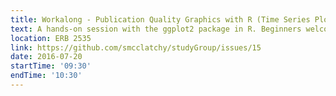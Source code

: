 ```yaml
---
title: Workalong - Publication Quality Graphics with R (Time Series Plots)
text: A hands-on session with the ggplot2 package in R. Beginners welcome.
location: ERB 2535
link: https://github.com/smcclatchy/studyGroup/issues/15
date: 2016-07-20
startTime: '09:30'
endTime: '10:30'
---
```

